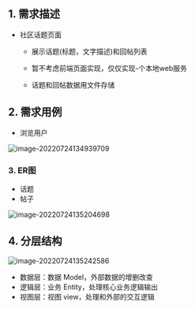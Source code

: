 ## 1. 需求描述
- 社区话题页面

  - 展示话题(标题，文字描述)和回帖列表

  - 暂不考虑前端页面实现，仅仅实现-个本地web服务

  - 话题和回帖数据用文件存储

## 2. 需求用例

- 浏览用户

![image-20220724134939709](https://gitee.com/Transmigration_zhou/pic/raw/master/img/20220724134941.png)

### 3. ER图

- 话题
- 帖子

![image-20220724135204698](https://gitee.com/Transmigration_zhou/pic/raw/master/img/20220724135206.png)

## 4. 分层结构

![image-20220724135242586](https://gitee.com/Transmigration_zhou/pic/raw/master/img/20220724135244.png)

- 数据层：数据 Model，外部数据的增删改查
- 逻辑层：业务 Entity，处理核心业务逻辑输出
- 视图层：视图 view，处理和外部的交互逻辑